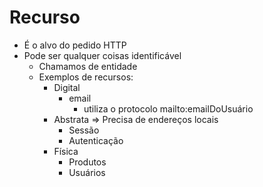 # Recurso

- É o alvo do pedido HTTP
- Pode ser qualquer coisas identificável
  - Chamamos de entidade
  - Exemplos de recursos:
    - Digital
      - email
        - utiliza o protocolo mailto:emailDoUsuário
    - Abstrata => Precisa de endereços locais
      - Sessão
      - Autenticação
    - Física
      - Produtos
      - Usuários
